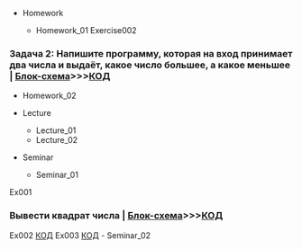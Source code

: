 - Homework

  - Homework_01
    Exercise002

### Задача 2: Напишите программу, которая на вход принимает два числа и выдаёт, какое число большее, а какое меньшее | [Блок-схема](Homework/Homework_01/Exercise002/diagram002.drawio.png)>>>[КОД](Homework/Homework_01/Exercise002/Program.cs)

- Homework_02

- Lecture
  - Lecture_01
  - Lecture_02
- Seminar
  - Seminar_01

Ex001

### Вывести квадрат числа | [Блок-схема](Seminar/Seminar_01/Ex001/diagram.drawio.png)>>>[КОД](Seminar/Seminar_01/Ex001/Program.cs)

Ex002 [КОД](Seminar/Seminar_01/Ex002/Program.cs)
Ex003 [КОД](Seminar/Seminar_01/Ex003/Program.cs) - Seminar_02
